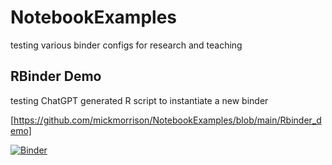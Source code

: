 # NotebookExamples
testing various binder configs for research and teaching

## RBinder Demo
testing ChatGPT generated R script to instantiate a new binder

[https://github.com/mickmorrison/NotebookExamples/blob/main/Rbinder_demo]

[![Binder](https://mybinder.org/badge_logo.svg)](https://mybinder.org/v2/gh/mickmorrison/NotebookExamples/HEAD)